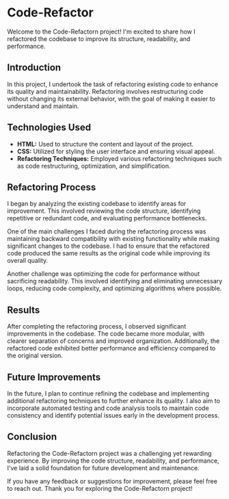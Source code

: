 # Code-Refactor

Welcome to the Code-Refactorn project! I'm excited to share how I refactored the codebase to improve its structure, readability, and performance.

## Introduction

In this project, I undertook the task of refactoring existing code to enhance its quality and maintainability. Refactoring involves restructuring code without changing its external behavior, with the goal of making it easier to understand and maintain.

## Technologies Used

- **HTML:** Used to structure the content and layout of the project.
- **CSS:** Utilized for styling the user interface and ensuring visual appeal.
- **Refactoring Techniques:** Employed various refactoring techniques such as code restructuring, optimization, and simplification.

## Refactoring Process

I began by analyzing the existing codebase to identify areas for improvement. This involved reviewing the code structure, identifying repetitive or redundant code, and evaluating performance bottlenecks.

One of the main challenges I faced during the refactoring process was maintaining backward compatibility with existing functionality while making significant changes to the codebase. I had to ensure that the refactored code produced the same results as the original code while improving its overall quality.

Another challenge was optimizing the code for performance without sacrificing readability. This involved identifying and eliminating unnecessary loops, reducing code complexity, and optimizing algorithms where possible.

## Results

After completing the refactoring process, I observed significant improvements in the codebase. The code became more modular, with clearer separation of concerns and improved organization. Additionally, the refactored code exhibited better performance and efficiency compared to the original version.

## Future Improvements

In the future, I plan to continue refining the codebase and implementing additional refactoring techniques to further enhance its quality. I also aim to incorporate automated testing and code analysis tools to maintain code consistency and identify potential issues early in the development process.

## Conclusion

Refactoring the Code-Refactorn project was a challenging yet rewarding experience. By improving the code structure, readability, and performance, I've laid a solid foundation for future development and maintenance.

If you have any feedback or suggestions for improvement, please feel free to reach out. Thank you for exploring the Code-Refactorn project!
